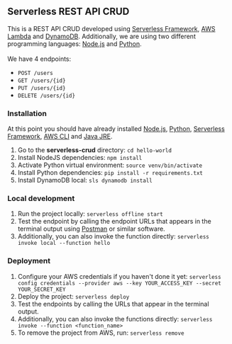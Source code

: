 ## Serverless REST API CRUD

This is a REST API CRUD developed using [Serverless Framework](https://serverless.com/), [AWS Lambda](https://aws.amazon.com/lambda/) and [DynamoDB](https://aws.amazon.com/dynamodb/). Additionally, we are using two different programming languages: [Node.js](https://nodejs.org/en/) and [Python](https://www.python.org/). 
<br><br>
We have 4 endpoints:

- `POST /users`
- `GET /users/{id}`
- `PUT /users/{id}`
- `DELETE /users/{id}`

### Installation

At this point you should have already installed [Node.js](https://nodejs.org/en/), [Python](https://www.python.org/), [Serverless Framework](https://serverless.com/), [AWS CLI](https://aws.amazon.com/cli/) and [Java JRE](https://www.java.com/en/download/).

1. Go to the **serverless-crud** directory: `cd hello-world`
2. Install NodeJS dependencies: `npm install`
3. Activate Python virtual environment: `source venv/bin/activate`
4. Install Python dependencies: `pip install -r requirements.txt`
5. Install DynamoDB local: `sls dynamodb install`

### Local development
1. Run the project locally: `serverless offline start`
2. Test the endpoint by calling the endpoint URLs that appears in the terminal output using [Postman](https://www.getpostman.com/) or similar software.
3. Additionally, you can also invoke the function directly: `serverless invoke local --function hello`

### Deployment
1. Configure your AWS credentials if you haven't done it yet: `serverless config credentials --provider aws --key YOUR_ACCESS_KEY --secret YOUR_SECRET_KEY`
2. Deploy the project: `serverless deploy`
3. Test the endpoints by calling the URLs that appear in the terminal output.
4. Additionally, you can also invoke the functions directly: `serverless invoke --function <function_name>`
5. To remove the project from AWS, run: `serverless remove`

